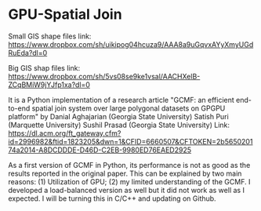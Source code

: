# GPU-Spatial Join

Small GIS shape files link: https://www.dropbox.com/sh/uikipog04hcuza9/AAA8a9uGqvxAYyXmyUGdRuEda?dl=0

Big GIS shap files link: https://www.dropbox.com/sh/5vs08se9ke1vsal/AACHXelB-ZCqBMiW9jYJfp1xa?dl=0

It is a Python implementation of a research article 
"GCMF: an efficient end-to-end spatial join system over large polygonal datasets on GPGPU platform" 
by Danial Aghajarian	(Georgia State University)
   Satish Puri (Marquette University)
   Sushil Prasad	(Georgia State University)
   Link: https://dl.acm.org/ft_gateway.cfm?id=2996982&ftid=1823205&dwn=1&CFID=6660507&CFTOKEN=2b565020174a2014-A8DCDDDE-D46D-C2EB-9980ED76EAED2925

As a first version of GCMF in Python, its performance is not as good as the results reported in the original paper. 
This can be explained by two main reasons: (1) Utilization of GPU; (2) my limited understanding of the GCMF. I developed 
a load-balanced version as well but it did not work as well as I expected. I will be turning this in C/C++ and updating on Github.
